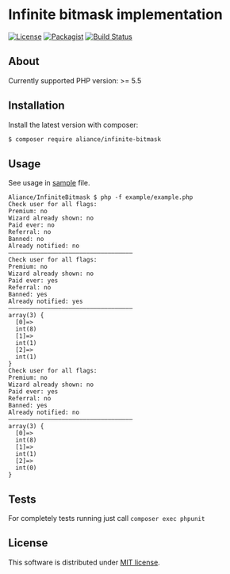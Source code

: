 Infinite bitmask implementation
===

[![License](https://img.shields.io/badge/License-MIT-blue.svg)](https://opensource.org/licenses/MIT)
[![Packagist](https://img.shields.io/packagist/v/aliance/infinite-bitmask.svg)](https://packagist.org/packages/aliance/infinite-bitmask)
[![Build Status](https://travis-ci.org/Aliance/InfiniteBitmask.svg?branch=master)](https://travis-ci.org/Aliance/InfiniteBitmask)

About
---

Currently supported PHP version: >= 5.5

Installation
---

Install the latest version with composer:

```bash
$ composer require aliance/infinite-bitmask
```

Usage
---

See usage in [sample](./example/example.php) file.

```
Aliance/InfiniteBitmask $ php -f example/example.php 
Check user for all flags:
Premium: no
Wizard already shown: no
Paid ever: no
Referral: no
Banned: no
Already notified: no
–––––––––––––––––––––––––––––––––––
Check user for all flags:
Premium: no
Wizard already shown: no
Paid ever: yes
Referral: no
Banned: yes
Already notified: yes
–––––––––––––––––––––––––––––––––––
array(3) {
  [0]=>
  int(8)
  [1]=>
  int(1)
  [2]=>
  int(1)
}
Check user for all flags:
Premium: no
Wizard already shown: no
Paid ever: yes
Referral: no
Banned: yes
Already notified: no
–––––––––––––––––––––––––––––––––––
array(3) {
  [0]=>
  int(8)
  [1]=>
  int(1)
  [2]=>
  int(0)
}
```

Tests
---

For completely tests running just call `composer exec phpunit`

License
---

This software is distributed under [MIT license](LICENSE).
